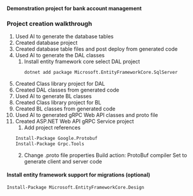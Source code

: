 #### Demonstration project for bank account management

### Project creation walkthrough

 1. Used AI to generate the database tables
 2. Created database project
 3. Created database table files and post deploy from generated code
 4. Used AI to generate the DAL classes
	1. Install entity framework core
		select DAL project
		```bash
		dotnet add package Microsoft.EntityFrameworkCore.SqlServer
		```
 5. Created Class library project for DAL
 6. Created DAL classes from generated code
 7. Used AI to generate BL classes
 8. Created Class library project for BL
 9. Created BL classes from generated code
10. Used AI to generated gRPC Web API classes and proto file
11. Created ASP.NET Web API gRPC Service project
	1. Add project references
	```bash
	Install-Package Google.Protobuf
	Install-Package Grpc.Tools

	```
	2. Change .proto file properties 
	Build action: ProtoBuf compiler
	Set to generate client and server code
	
#### Install entity framework support for migrations (optional)
```bash
Install-Package Microsoft.EntityFrameworkCore.Design
```